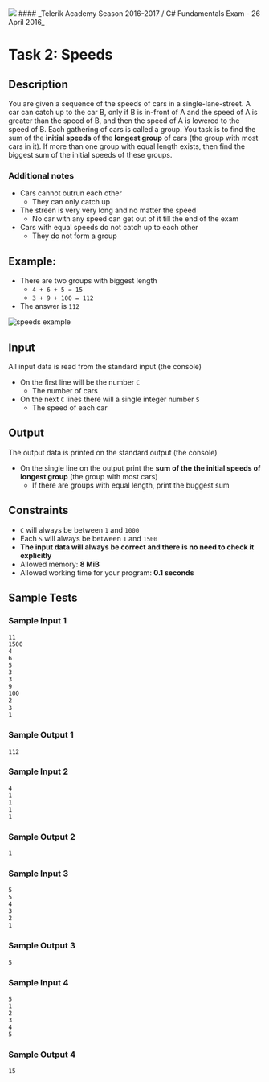 <img src="https://raw.githubusercontent.com/TelerikAcademy/Common/master/logos/telerik-header-logo.png" />
#### _Telerik Academy Season 2016-2017 / C# Fundamentals Exam - 26 April 2016_

# Task 2: Speeds

## Description

You are given a sequence of the speeds of cars in a single-lane-street. 
A car can catch up to the car B, only if B is in-front of A and the speed of A is greater than the speed of B, and then the speed of A is lowered to the speed of B. Each gathering of cars is called a group. You task is to find the sum of the **initial speeds** of the **longest group** of cars (the group with most cars in it). If more than one group with equal length exists, then find the biggest sum of the initial speeds of these groups.

### Additional notes

- Cars cannot outrun each other
  - They can only catch up
- The streen is very very long and no matter the speed
  - No car with any speed can get out of it till the end of the exam
- Cars with equal speeds do not catch up to each other
  - They do not form a group

##  Example:

- There are two groups with biggest length
  - `4 + 6 + 5 = 15`
  - `3 + 9 + 100 = 112`
- The answer is `112`

![speeds example](./imgs/example.png)

## Input

All input data is read from the standard input (the console)

- On the first line will be the number `C`
  - The number of cars
- On the next `C` lines there will a single integer number `S`
  - The speed of each car

## Output

The output data is printed on the standard output (the console)

- On the single line on the output print the **sum of the the initial speeds of longest group** (the group with most cars)
  - If there are groups with equal length, print the buggest sum 

## Constraints

- `C` will always be between `1` and `1000`
- Each `S` will always be between `1` and `1500`
- **The input data will always be correct and there is no need to check it explicitly**
- Allowed memory: **8 MiB** 
- Allowed working time for your program: **0.1 seconds** 


## Sample Tests

### Sample Input 1

```
11
1500
4
6
5
3
3
9
100
2
3
1
```

### Sample Output 1

```
112
```

### Sample Input 2

```
4
1
1
1
1
```

### Sample Output 2

```
1
```

### Sample Input 3

```
5
5
4
3
2
1
```

### Sample Output 3

```
5
```

### Sample Input 4

```
5
1
2
3
4
5
```

### Sample Output 4

```
15
```